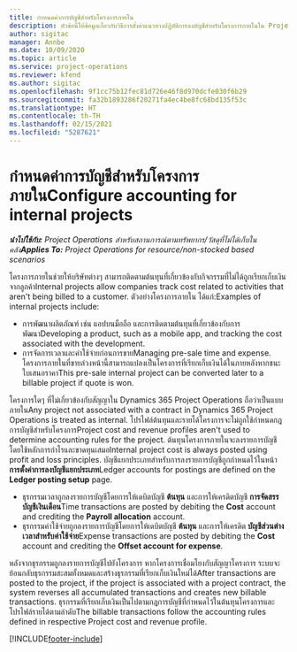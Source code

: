 ```yaml
---
title: กำหนดค่าการบัญชีสำหรับโครงการภายใน
description: หัวข้อนี้ให้ข้อมูลเกี่ยวกับวิธีการตั้งค่าแนวทางปฏิบัติการลงบัญชีสำหรับโครงการภายในใน Project Operations
author: sigitac
manager: Annbe
ms.date: 10/09/2020
ms.topic: article
ms.service: project-operations
ms.reviewer: kfend
ms.author: sigitac
ms.openlocfilehash: 9f1cc75b12fec81d726e46f8d970dcfe030f6b29
ms.sourcegitcommit: fa32b1893286f20271fa4ec4be8fc68bd135f53c
ms.translationtype: HT
ms.contentlocale: th-TH
ms.lasthandoff: 02/15/2021
ms.locfileid: "5287621"
---
```

# <a name="configure-accounting-for-internal-projects"></a><span data-ttu-id="8fa0a-103">กำหนดค่าการบัญชีสำหรับโครงการภายใน</span><span class="sxs-lookup"><span data-stu-id="8fa0a-103">Configure accounting for internal projects</span></span>

<span data-ttu-id="8fa0a-104">_**นำไปใช้กับ:** Project Operations สำหรับสถานการณ์ตามทรัพยากร/วัสดุที่ไม่ได้เก็บในคลัง_</span><span class="sxs-lookup"><span data-stu-id="8fa0a-104">_**Applies To:** Project Operations for resource/non-stocked based scenarios_</span></span>

<span data-ttu-id="8fa0a-105">โครงการภายในช่วยให้บริษัทต่างๆ สามารถติดตามต้นทุนที่เกี่ยวข้องกับกิจกรรมที่ไม่ได้ถูกเรียกเก็บเงินจากลูกค้า</span><span class="sxs-lookup"><span data-stu-id="8fa0a-105">Internal projects allow companies track cost related to activities that aren't being billed to a customer.</span></span> <span data-ttu-id="8fa0a-106">ตัวอย่างโครงการภายใน ได้แก่:</span><span class="sxs-lookup"><span data-stu-id="8fa0a-106">Examples of internal projects include:</span></span>

- <span data-ttu-id="8fa0a-107">การพัฒนาผลิตภัณฑ์ เช่น แอปบนมือถือ และการติดตามต้นทุนที่เกี่ยวข้องกับการพัฒนา</span><span class="sxs-lookup"><span data-stu-id="8fa0a-107">Developing a product, such as a mobile app, and tracking the cost associated with the development.</span></span>
- <span data-ttu-id="8fa0a-108">การจัดการเวลาและค่าใช้จ่ายก่อนการขาย</span><span class="sxs-lookup"><span data-stu-id="8fa0a-108">Managing pre-sale time and expense.</span></span> <span data-ttu-id="8fa0a-109">โครงการภายในที่ขายล่วงหน้านี้สามารถแปลงเป็นโครงการที่เรียกเก็บเงินได้ในภายหลังหากชนะใบเสนอราคา</span><span class="sxs-lookup"><span data-stu-id="8fa0a-109">This pre-sale internal project can be converted later to a billable project if quote is won.</span></span>

<span data-ttu-id="8fa0a-110">โครงการใดๆ ที่ไม่เกี่ยวข้องกับสัญญาใน Dynamics 365 Project Operations ถือว่าเป็นแบบภายใน</span><span class="sxs-lookup"><span data-stu-id="8fa0a-110">Any project not associated with a contract in Dynamics 365 Project Operations is treated as internal.</span></span> <span data-ttu-id="8fa0a-111">โปรไฟล์ต้นทุนและรายได้โครงการจะไม่ถูกใช้กำหนดกฎการบัญชีสำหรับโครงการ</span><span class="sxs-lookup"><span data-stu-id="8fa0a-111">Project cost and revenue profiles aren't used to determine accounting rules for the project.</span></span> <span data-ttu-id="8fa0a-112">ต้นทุนโครงการภายในจะลงรายการบัญชีโดยใช้หลักการกำไรและขาดทุนเสมอ</span><span class="sxs-lookup"><span data-stu-id="8fa0a-112">Internal project cost is always posted using profit and loss principles.</span></span> <span data-ttu-id="8fa0a-113">บัญชีแยกประเภทสำหรับการลงรายการบัญชีถูกกำหนดไว้ในหน้า **การตั้งค่าการลงบัญชีแยกประเภท**</span><span class="sxs-lookup"><span data-stu-id="8fa0a-113">Ledger accounts for postings are defined on the **Ledger posting setup** page.</span></span>

- <span data-ttu-id="8fa0a-114">ธุรกรรมเวลาถูกลงรายการบัญชีโดยการให้เดบิตบัญชี **ต้นทุน** และการให้เครดิตบัญชี **การจัดสรรบัญชีเงินเดือน**</span><span class="sxs-lookup"><span data-stu-id="8fa0a-114">Time transactions are posted by debiting the **Cost** account and crediting the **Payroll allocation** account.</span></span>
- <span data-ttu-id="8fa0a-115">ธุรกรรมค่าใช้จ่ายถูกลงรายการบัญชีโดยการให้เดบิตบัญชี **ต้นทุน** และการให้เครดิต **บัญชีส่วนต่างเวลาสำหรับค่าใช้จ่าย**</span><span class="sxs-lookup"><span data-stu-id="8fa0a-115">Expense transactions are posted by debiting the **Cost** account and crediting the **Offset account for expense**.</span></span>

<span data-ttu-id="8fa0a-116">หลังจากธุรกรรมถูกลงรายการบัญชีไปยังโครงการ หากโครงการเชื่อมโยงกับสัญญาโครงการ ระบบจะย้อนกลับธุรกรรมสะสมทั้งหมดและสร้างธุรกรรมที่เรียกเก็บเงินใหม่ได้</span><span class="sxs-lookup"><span data-stu-id="8fa0a-116">After transactions are posted to the project, if the project is associated with a project contract, the system reverses all accumulated transactions and creates new billable transactions.</span></span> <span data-ttu-id="8fa0a-117">ธุรกรรมที่เรียกเก็บเงินเป็นไปตามกฎการบัญชีที่กำหนดไว้ในต้นทุนโครงการและโปรไฟล์รายได้ตามลำดับ</span><span class="sxs-lookup"><span data-stu-id="8fa0a-117">The billable transactions follow the accounting rules defined in respective Project cost and revenue profile.</span></span>




[!INCLUDE[footer-include](../includes/footer-banner.md)]